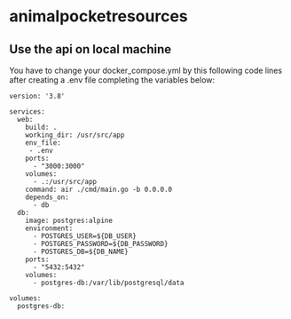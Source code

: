 # animalpocketresources

## Use the api on local machine

You have to change your docker_compose.yml by this following code lines after creating a .env file completing the variables below:

```
version: '3.8'

services:
  web:
    build: .
    working_dir: /usr/src/app
    env_file:
     - .env
    ports:
      - "3000:3000"
    volumes:
      - .:/usr/src/app
    command: air ./cmd/main.go -b 0.0.0.0
    depends_on:
      - db
  db:
    image: postgres:alpine
    environment:
      - POSTGRES_USER=${DB_USER}
      - POSTGRES_PASSWORD=${DB_PASSWORD}
      - POSTGRES_DB=${DB_NAME}
    ports:
      - "5432:5432"
    volumes:
      - postgres-db:/var/lib/postgresql/data

volumes:
  postgres-db:
```
